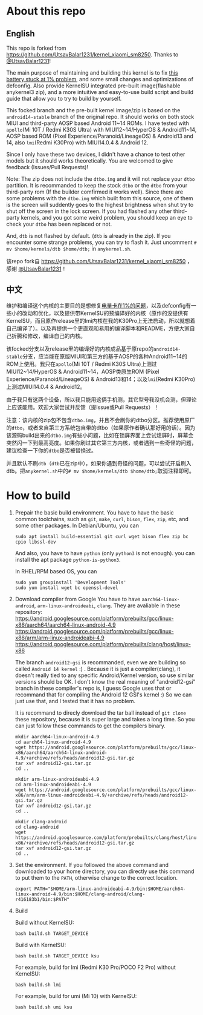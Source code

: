 # About this repo
## English
This repo is forked from https://github.com/UtsavBalar1231/kernel_xiaomi_sm8250. Thanks to [@UtsavBalar1231](https://github.com/UtsavBalar1231/)!

The main purpose of maintaining and building this kernel is to fix [this battery stuck at 1% problem](https://github.com/liyafe1997/Xiaomi-fix-battery-one-percent), and some small changes and optimizations of defconfig. Also provide KernelSU integrated pre-built image(flashable anykernel3 zip), and a more intuitive and easy-to-use build script and build guide that allow you to try to build by yourself. 

This focked branch and the pre-built kernel image/zip is based on the `android14-stable` branch of the original repo. It should works on both stock MIUI and third-party AOSP based Android 11~14 ROMs. I have tested with `apollo`(Mi 10T / Redmi K30S Ultra) with MIUI12~14/HyperOS & Android11~14, AOSP based ROM (Pixel Experience/Paranoid/LineageOS) & Android13 and 14, also `lmi`(Redmi K30Pro) with MIUI14.0.4 & Android 12.

Since I only have these two devices, I didn't have a chance to test other models but it should works theoretically. You are welcomed to give feedback (Issues/Pull Requests)!

Note: The zip does not include the `dtbo.img` and it will not replace your `dtbo` partition. It is recommanded to keep the stock `dtbo` or the `dtbo` from your third-party rom (If the builder comfirmed it works well). Since there are some problems with the `dtbo.img` which built from this source, one of them is the screen will suddently goes to the highest brightness when shut try to shut off the screen in the lock screen. If you had flashed any other third-party kernels, and you got some weird problem, you should keep an eye to check your `dtbo` has been replaced or not. 

And, `dtb` is not flashed by default. (`dtb` is already in the zip). If you encounter some strange problems, you can try to flash it. Just uncomment `# mv $home/kernels/dtb $home/dtb;` in `anykernel.sh`.

该repo fork自 https://github.com/UtsavBalar1231/kernel_xiaomi_sm8250 ，感谢 [@UtsavBalar1231](https://github.com/UtsavBalar1231/)！

## 中文

维护和编译这个内核的主要目的是想修复[电量卡在1%的问题](https://github.com/liyafe1997/Xiaomi-fix-battery-one-percent)，以及defconfig有一些小的改动和优化，以及提供带KernelSU的预编译好的内核（原作的没提供有KernelSU，而且原作release里的lmi内核在我的K30Pro上无法启动，所以就想着自己编译了）。以及再提供一个更直观和易用的编译脚本和README，方便大家自己折腾和修改，编译自己的内核。

该focked分支以及release里的编译好的内核成品基于原repo的`android14-stable`分支，应当能在原版MIUI和第三方的基于AOSP的各种Android11~14的ROM上使用。我只在`apollo`(Mi 10T / Redmi K30S Ultra)上测过MIUI12~14/HyperOS & Android11~14，AOSP类原生ROM (Pixel Experience/Paranoid/LineageOS) & Android13和14；以及`lmi`(Redmi K30Pro)上测过MIUI14.0.4 & Android12。

由于我只有这两个设备，所以我只能用这俩手机测，其它型号我没机会测，但理论上应该能用。欢迎大家尝试并反馈（提Issue或Pull Requests）！

注意：该内核的zip包不包含`dtbo.img`，并且不会刷你的dtbo分区。推荐使用原厂的`dtbo`，或者来自第三方系统包自带的dtbo（如果原作者确认那好用的话）。因为该源码build出来的`dtbo.img`有些小问题，比如在锁屏界面上尝试熄屏时，屏幕会突然闪一下到最高亮度。如果你刷过其它第三方内核，或者遇到一些奇怪的问题，建议检查一下你的`dtbo`是否被替换过。

并且默认不刷`dtb`（`dtb`已在zip中），如果你遇到奇怪的问题，可以尝试开启刷入dtb。把`anykernel.sh`中的`# mv $home/kernels/dtb $home/dtb;`取消注释即可。

# How to build
1. Prepair the basic build environment. 
    You have to have the basic common toolchains, such as `git`, `make`, `curl`, `bison`, `flex`, `zip`, etc, and some other packages.
    In Debian/Ubuntu, you can
    ```
    sudo apt install build-essential git curl wget bison flex zip bc cpio libssl-dev
    ```
    And also, you have to have `python` (only `python3` is not enough). you can install the apt package `python-is-python3`.

    In RHEL/RPM based OS, you can
    ```
    sudo yum groupinstall 'Development Tools'
    sudo yum install wget bc openssl-devel
    ```

2. Download compiler from Google
    You have to have `aarch64-linux-android`, `arm-linux-androideabi`, `clang`. They are avaliable in these repository:
    https://android.googlesource.com/platform/prebuilts/gcc/linux-x86/aarch64/aarch64-linux-android-4.9
    https://android.googlesource.com/platform/prebuilts/gcc/linux-x86/arm/arm-linux-androideabi-4.9
    https://android.googlesource.com/platform/prebuilts/clang/host/linux-x86

    The branch `android12-gsi` is recommanded, even we are building so called `Android 14 kernel` :) . Because it is just a compiler(clang), it doesn't really tied to any specific Android/Kernel version, so use similar versions should be OK. I don't know the real meaning of "android12-gsi" branch in these compiler's repo is, I guess Google uses that or recommand that for compiling the Android 12 GSI's kernel :) So we can just use that, and I tested that it has no problem. 

    It is recommand to direcly download the tar ball instead of `git clone` these repository, because it is super large and takes a long time. So you can just follow these commands to get the compilers binary.

    ```
    mkdir aarch64-linux-android-4.9
    cd aarch64-linux-android-4.9
    wget https://android.googlesource.com/platform/prebuilts/gcc/linux-x86/aarch64/aarch64-linux-android-4.9/+archive/refs/heads/android12-gsi.tar.gz
    tar xvf android12-gsi.tar.gz
    cd ..

    mkdir arm-linux-androideabi-4.9
    cd arm-linux-androideabi-4.9
    wget https://android.googlesource.com/platform/prebuilts/gcc/linux-x86/arm/arm-linux-androideabi-4.9/+archive/refs/heads/android12-gsi.tar.gz
    tar xvf android12-gsi.tar.gz
    cd ..

    mkdir clang-android
    cd clang-android
    wget https://android.googlesource.com/platform/prebuilts/clang/host/linux-x86/+archive/refs/heads/android12-gsi.tar.gz
    tar xvf android12-gsi.tar.gz
    cd ..
    ```

3. Set the environment.
    If you followed the above command and downloaded to your home directory, you can directly use this command to put them to the `PATH`, otherwise change to the correct location.
    ```
    export PATH="$HOME/arm-linux-androideabi-4.9/bin:$HOME/aarch64-linux-android-4.9/bin:$HOME/clang-android/clang-r416183b1/bin:$PATH"
    ```

4. Build

    Build without KernelSU: 
    ```
    bash build.sh TARGET_DEVICE
    ```
    
    Build with KernelSU:
    ```
    bash build.sh TARGET_DEVICE ksu
    ```

    For example, build for lmi (Redmi K30 Pro/POCO F2 Pro) without KernelSU:
    ```
    bash build.sh lmi
    ````

    For example, build for umi (Mi 10) with KernelSU:
    ```
    bash build.sh umi ksu
    ```




